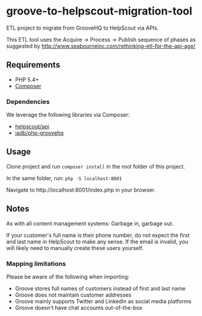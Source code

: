 # groove-to-helpscout-migration-tool
ETL project to migrate from GrooveHQ to HelpScout via APIs.

This ETL tool uses the Acquire -> Process -> Publish sequence of phases as suggested by http://www.seabourneinc.com/rethinking-etl-for-the-api-age/

## Requirements

- PHP 5.4+
- [Composer](https://getcomposer.org/download/)

### Dependencies

We leverage the following libraries via Composer:
- [helpscout/api](https://github.com/helpscout/helpscout-api-php)
- [jadb/php-groovehq](https://github.com/jadb/php-groovehq)

## Usage

Clone project and run `composer install` in the root folder of this project.

In the same folder, run:
`php -S localhost:8001`

Navigate to http://localhost:8001/index.php in your browser.

## Notes

As with all content management systems: Garbage in, garbage out.

If your customer's full name is their phone number, do not expect the first and last name in HelpScout to make any
sense. If the email is invalid, you will likely need to manually create these users yourself.

### Mapping limitations

Please be aware of the following when importing:
- Groove stores full names of customers instead of first and last name
- Groove does not maintain customer addresses
- Groove mainly supports Twitter and LinkedIn as social media platforms
- Groove doesn't have chat accounts out-of-the-box